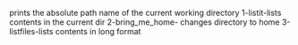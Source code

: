 prints the absolute path name of the current working directory
1-listit-lists contents in the current dir
2-bring_me_home- changes directory to home
3-listfiles-lists contents in long format
